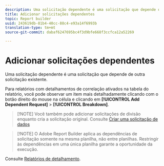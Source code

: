 ```yaml
---
description: Uma solicitação dependente é uma solicitação que depende de outra solicitação existente.
title: Adicionar solicitações dependentes
topic: Report builder
uuid: 243619db-81b4-40cc-88c4-e93a14f6993b
translation-type: tm+mt
source-git-commit: dabaf6247695bc4f3d9bfe668f3ccfca12a52269

---
```



# Adicionar solicitações dependentes

Uma solicitação dependente é uma solicitação que depende de outra solicitação existente.

Para relatórios com detalhamentos de correlação ativados na tabela do relatório, você pode observar um item mais detalhadamente clicando com o botão direito do mouse na célula e clicando em **[!UICONTROL Add Dependent Request]** > **[!UICONTROL Breakdown]**.

>[!NOTE] Você também pode adicionar solicitações de divisão enquanto cria a solicitação original. Consulte [Criar uma solicitação de dados](/help/analyze/report-builder/data-requests/t-create-a-data-request.md)

>[!NOTE] O Adobe Report Builder aplica as dependências de solicitação somente na mesma planilha, não entre planilhas. Restringir às dependências em uma única planilha garante a oportunidade da execução.

Consulte [Relatórios de detalhamento](/help/analyze/reports-analytics/reports-customize/breakdowns.md).
